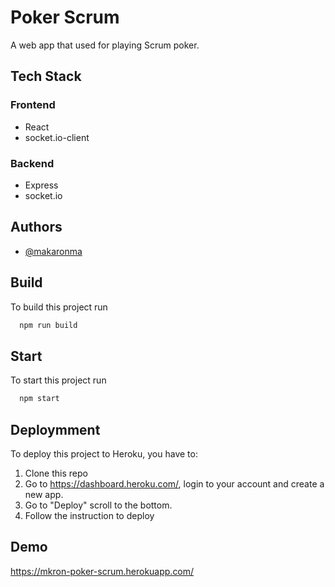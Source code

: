 # Poker Scrum

A web app that used for playing Scrum poker.

## Tech Stack

### Frontend

* React
* socket.io-client

### Backend

* Express
* socket.io

## Authors

* [@makaronma](https://www.github.com/makaronma)

## Build

To build this project run

```bash
  npm run build
```

## Start

To start this project run

```bash
  npm start
```

## Deploymment

To deploy this project to Heroku, you have to:

1. Clone this repo
2. Go to <https://dashboard.heroku.com/>, login to your account and create a new app.
3. Go to "Deploy" scroll to the bottom.
4. Follow the instruction to deploy

## Demo

<https://mkron-poker-scrum.herokuapp.com/>
